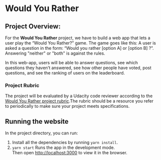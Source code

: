 # Would You Rather

## Project Overview:

For the **Would You Rather** project, we have to build a web app that lets a user play the “Would You Rather?” game. The game goes like this: A user is asked a question in the form: “Would you rather [option A] or [option B] ?”. Answering "neither" or "both" is against the rules.

In this web-app, users will be able to answer questions, see which questions they haven’t answered, see how other people have voted, post questions, and see the ranking of users on the leaderboard.

### Project Rubric

The project will be evaluated by a Udacity code reviewer according to the [Would You Rather project rubric](https://review.udacity.com/#!/rubrics/1567/view).The rubric should be a resource you refer to periodically to make sure your project meets specifications.

## Running the website

In the project directory, you can run:

1. Install all the dependencies by running `yarn install`.
2. `yarn start` Runs the app in the development mode.<br>
Then open [http://localhost:3000](http://localhost:3000) to view it in the browser.
